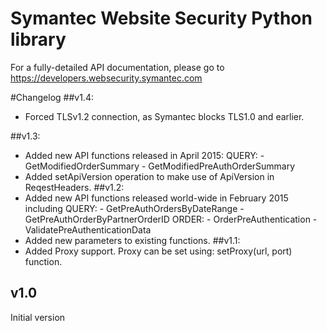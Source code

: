 # Symantec Website Security Python library
For a fully-detailed API documentation, please go to https://developers.websecurity.symantec.com

#Changelog
##v1.4:
 - Forced TLSv1.2 connection, as Symantec blocks TLS1.0 and earlier.

##v1.3:
 - Added new API functions released in April 2015:
   QUERY:
       - GetModifiedOrderSummary
       - GetModifiedPreAuthOrderSummary
 - Added setApiVersion operation to make use of ApiVersion in ReqestHeaders.
##v1.2:
 - Added new API functions released world-wide in February 2015 including
   QUERY:
       - GetPreAuthOrdersByDateRange
       - GetPreAuthOrderByPartnerOrderID
   ORDER:
       - OrderPreAuthentication
       - ValidatePreAuthenticationData
 - Added new parameters to existing functions.
##v1.1:
 - Added Proxy support.
   Proxy can be set using:
       setProxy(url, port) 
   function.

## v1.0
Initial version 

